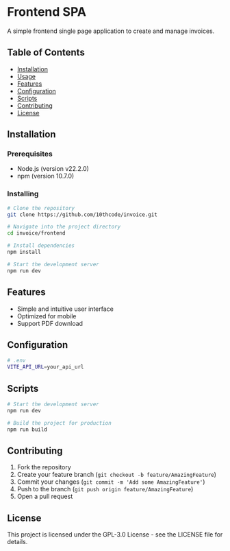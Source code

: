 # Frontend SPA

A simple frontend single page application to create and manage invoices.

## Table of Contents

- [Installation](#installation)
- [Usage](#usage)
- [Features](#features)
- [Configuration](#configuration)
- [Scripts](#scripts)
- [Contributing](#contributing)
- [License](#license)

## Installation

### Prerequisites

- Node.js (version v22.2.0)
- npm (version 10.7.0)

### Installing
```bash
# Clone the repository
git clone https://github.com/10thcode/invoice.git

# Navigate into the project directory
cd invoice/frontend

# Install dependencies
npm install

# Start the development server
npm run dev
```

## Features
- Simple and intuitive user interface
- Optimized for mobile
- Support PDF download

## Configuration
```bash
# .env
VITE_API_URL=your_api_url
```

## Scripts
```bash
# Start the development server
npm run dev

# Build the project for production
npm run build
```

## Contributing

1. Fork the repository
2. Create your feature branch (`git checkout -b feature/AmazingFeature`)
3. Commit your changes (`git commit -m 'Add some AmazingFeature'`)
4. Push to the branch (`git push origin feature/AmazingFeature`)
5. Open a pull request

## License

This project is licensed under the GPL-3.0 License - see the LICENSE file for details.
